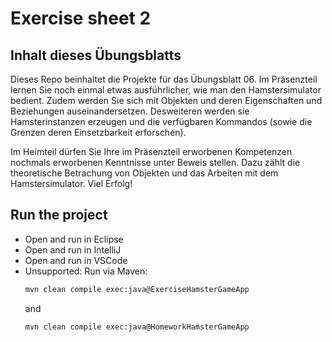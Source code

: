 # Exercise sheet 2

## Inhalt dieses Übungsblatts
Dieses Repo beinhaltet die Projekte für das Übungsblatt 06. 
Im Präsenzteil lernen Sie noch einmal etwas ausführlicher, wie man den Hamstersimulator bedient.
Zudem werden Sie sich mit Objekten und deren Eigenschaften und Beziehungen auseinandersetzen.
Desweiteren werden sie Hamsterinstanzen erzeugen und die verfügbaren Kommandos (sowie die Grenzen deren Einsetzbarkeit erforschen).

Im Heimteil dürfen Sie Ihre im Präsenzteil erworbenen Kompetenzen nochmals erworbenen Kenntnisse unter Beweis stellen. 
Dazu zählt die theoretische Betrachung von Objekten und das Arbeiten mit dem Hamstersimulator.
Viel Erfolg!

## Run the project
- Open and run in Eclipse
- Open and run in IntelliJ
- Open and run in VSCode
- Unsupported: Run via Maven:
  ```sh
  mvn clean compile exec:java@ExerciseHamsterGameApp
  ```
  and
  ```sh
  mvn clean compile exec:java@HomeworkHamsterGameApp
  ```